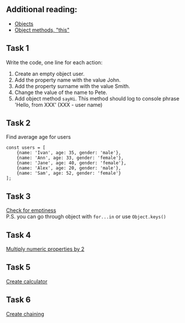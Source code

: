 ## Additional reading:
- [Objects](https://javascript.info/object)
- [Object methods, "this"](https://javascript.info/object-methods)

## Task 1
Write the code, one line for each action:

1. Create an empty object user.
2. Add the property name with the value John.
3. Add the property surname with the value Smith.
4. Change the value of the name to Pete.
5. Add object method `sayHi`. This method should log to console phrase 'Hello, from XXX' (XXX - user name)

## Task 2
Find average age for users
```
const users = [
    {name: 'Ivan', age: 35, gender: 'male'},
    {name: 'Ann', age: 33, gender: 'female'},
    {name: 'Jane', age: 40, gender: 'female'},
    {name: 'Alex', age: 20, gender: 'male'},
    {name: 'Sam', age: 52, gender: 'female'}
];

```

## Task 3
[Check for emptiness](https://javascript.info/task/is-empty)  
P.S. you can go through object with `for...in` or use `Object.keys()`

## Task 4
[Multiply numeric properties by 2](https://javascript.info/task/multiply-numeric)

## Task 5
[Create calculator](https://javascript.info/task/calculator)

## Task 6
[Create chaining](https://javascript.info/task/chain-calls)
